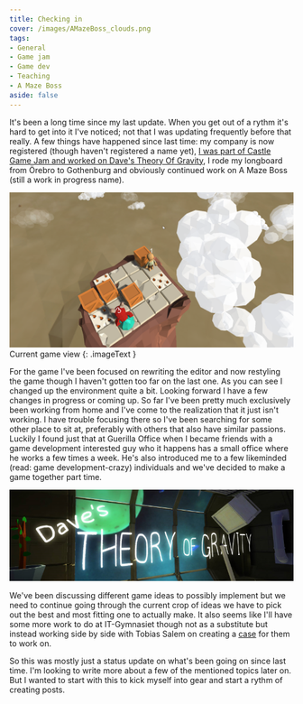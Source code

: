 ```yaml
---
title: Checking in
cover: /images/AMazeBoss_clouds.png
tags:
- General
- Game jam
- Game dev
- Teaching
- A Maze Boss
aside: false
---
```


It's been a long time since my last update. When you get out of a rythm it's hard to get into it I've noticed; not that I was updating frequently before that really. A few things have happened since last time: my company is now registered (though haven't registered a name yet), [I was part of Castle Game Jam and worked on Dave's Theory Of Gravity](http://www.castlegamejam.com/en/2016/teams/graviteam/), I rode my longboard from Örebro to Gothenburg and obviously continued work on A Maze Boss (still a work in progress name).

[![image](/images/AMazeBoss_clouds.png)](/images/AMazeBoss_clouds.png)
Current game view
{: .imageText }

For the game I've been focused on rewriting the editor and now restyling the game though I haven't gotten too far on the last one. As you can see I changed up the environment quite a bit. Looking forward I have a few changes in progress or coming up. So far I've been pretty much exclusively been working from home and I've come to the realization that it just isn't working. I have trouble focusing there so I've been searching for some other place to sit at, preferably with others that also have similar passions. Luckily I found just that at Guerilla Office when I became friends with a game development interested guy who it happens has a small office where he works a few times a week. He's also introduced me to a few likeminded (read: game development-crazy) individuals and we've decided to make a game together part time.

[![image](/images/daves_theory_of_gravity.png)](http://www.castlegamejam.com/en/2016/teams/graviteam/)

We've been discussing different game ideas to possibly implement but we need to continue going through the current crop of ideas we have to pick out the best and most fitting one to actually make. It also seems like I'll have some more work to do at IT-Gymnasiet though not as a substitute but instead working side by side with Tobias Salem on creating a [case](https://en.wikipedia.org/wiki/Case_method) for them to work on.

So this was mostly just a status update on what's been going on since last time. I'm looking to write more about a few of the mentioned topics later on. But I wanted to start with this to kick myself into gear and start a rythm of creating posts.